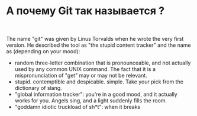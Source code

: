 # А почему Git так называется ?
<br />

The name "git" was given by Linus Torvalds when he wrote the very
first version. He described the tool as "the stupid content tracker"
and the name as (depending on your mood):

- random three-letter combination that is pronounceable, and not
  actually used by any common UNIX command.  The fact that it is a
  mispronunciation of "get" may or may not be relevant.
- stupid. contemptible and despicable. simple. Take your pick from the
  dictionary of slang.
- "global information tracker": you're in a good mood, and it actually
  works for you. Angels sing, and a light suddenly fills the room.
- "goddamn idiotic truckload of sh*t": when it breaks
